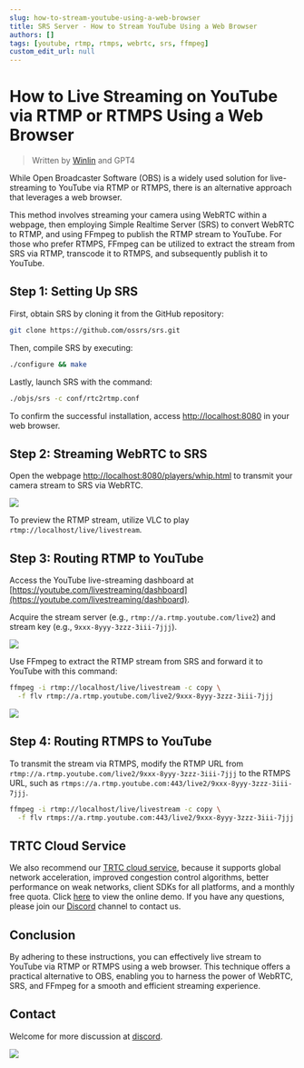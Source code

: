 ```yaml
---
slug: how-to-stream-youtube-using-a-web-browser
title: SRS Server - How to Stream YouTube Using a Web Browser
authors: []
tags: [youtube, rtmp, rtmps, webrtc, srs, ffmpeg]
custom_edit_url: null
---
```


# How to Live Streaming on YouTube via RTMP or RTMPS Using a Web Browser

> Written by [Winlin](https://github.com/winlinvip) and GPT4

While Open Broadcaster Software (OBS) is a widely used solution for live-streaming to YouTube via RTMP or RTMPS, there is an alternative approach that leverages a web browser. 

This method involves streaming your camera using WebRTC within a webpage, then employing Simple Realtime Server (SRS) to convert WebRTC to RTMP, and using FFmpeg to publish the RTMP stream to YouTube. For those who prefer RTMPS, FFmpeg can be utilized to extract the stream from SRS via RTMP, transcode it to RTMPS, and subsequently publish it to YouTube.

<!--truncate-->

## Step 1: Setting Up SRS

First, obtain SRS by cloning it from the GitHub repository: 

```bash
git clone https://github.com/ossrs/srs.git
```

Then, compile SRS by executing:

```bash
./configure && make
```

Lastly, launch SRS with the command:

```bash
./objs/srs -c conf/rtc2rtmp.conf
```

To confirm the successful installation, access [http://localhost:8080](http://localhost:8080) in your web browser.

## Step 2: Streaming WebRTC to SRS

Open the webpage [http://localhost:8080/players/whip.html](http://localhost:8080/players/whip.html) to transmit your camera stream to SRS via WebRTC. 

![](/img/blog-2023-05-16-001.png)

To preview the RTMP stream, utilize VLC to play `rtmp://localhost/live/livestream`.

## Step 3: Routing RTMP to YouTube

Access the YouTube live-streaming dashboard at [https://youtube.com/livestreaming/dashboard](https://youtube.com/livestreaming/dashboard).

Acquire the stream server (e.g., `rtmp://a.rtmp.youtube.com/live2`) and stream key (e.g., `9xxx-8yyy-3zzz-3iii-7jjj`).

![](/img/blog-2023-05-16-002.png)

Use FFmpeg to extract the RTMP stream from SRS and forward it to YouTube with this command: 

```bash
ffmpeg -i rtmp://localhost/live/livestream -c copy \
  -f flv rtmp://a.rtmp.youtube.com/live2/9xxx-8yyy-3zzz-3iii-7jjj
```

![](/img/blog-2023-05-16-003.png)

## Step 4: Routing RTMPS to YouTube

To transmit the stream via RTMPS, modify the RTMP URL from `rtmp://a.rtmp.youtube.com/live2/9xxx-8yyy-3zzz-3iii-7jjj` to the RTMPS URL, such as `rtmps://a.rtmp.youtube.com:443/live2/9xxx-8yyy-3zzz-3iii-7jjj`.

```bash
ffmpeg -i rtmp://localhost/live/livestream -c copy \
  -f flv rtmps://a.rtmp.youtube.com:443/live2/9xxx-8yyy-3zzz-3iii-7jjj
```

## TRTC Cloud Service

We also recommend our [TRTC cloud service](https://ossrs.io/trtc/register?utm_source=community&utm_medium=ossrs&utm_campaign=OBS-WHIP-TRTC&_channel_track_key=K7mXPmCZ), 
because it supports global network acceleration, improved congestion control algorithms, better performance on weak networks, 
client SDKs for all platforms, and a monthly free quota. Click [here](https://ossrs.io/trtc/demo?utm_source=community&utm_medium=ossrs&utm_campaign=OBS-WHIP-TRTC&_channel_track_key=lfJKyOlF)
to view the online demo. If you have any questions, please join our [Discord](https://discord.gg/DCCH6HyhuT) channel
to contact us.

## Conclusion

By adhering to these instructions, you can effectively live stream to YouTube via RTMP or RTMPS using a web browser. 
This technique offers a practical alternative to OBS, enabling you to harness the power of WebRTC, SRS, and FFmpeg 
for a smooth and efficient streaming experience.

## Contact

Welcome for more discussion at [discord](https://discord.gg/bQUPDRqy79).

![](https://ossrs.net/gif/v1/sls.gif?site=ossrs.io&path=/lts/blog-en/2023-05-16-Stream-YouTube-Using-Web-Browser)
